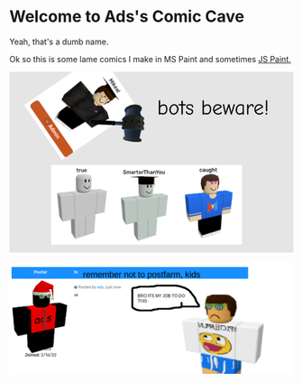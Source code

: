 # Welcome to Ads's Comic Cave

Yeah, that's a dumb name.

Ok so this is some lame comics I make in MS Paint and sometimes [JS Paint.](https://paint.js.org/)



![Im cool again](https://github.com/adscomic/adscomic.github.io/blob/main/Screenshot%202022-03-03%206.04.05%20AM.png)


![Im cool](https://raw.githubusercontent.com/adscomic/adscomic.github.io/main/comic1.png)
